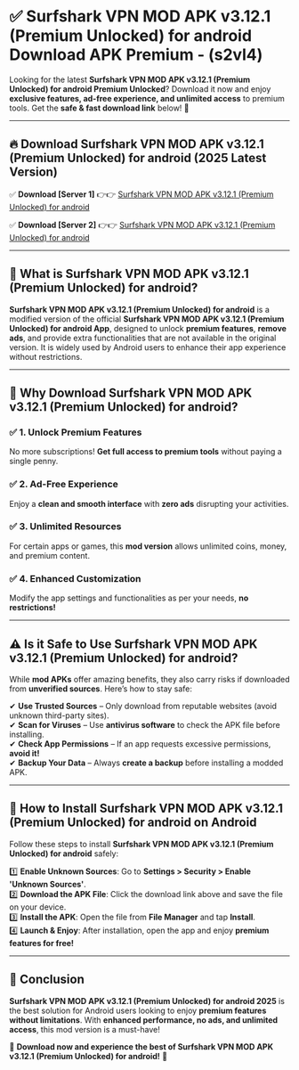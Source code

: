 
# ✅ Surfshark VPN MOD APK v3.12.1 (Premium Unlocked) for android Download APK Premium -  (s2vl4) 

Looking for the latest **Surfshark VPN MOD APK v3.12.1 (Premium Unlocked) for android Premium Unlocked**? Download it now and enjoy **exclusive features, ad-free experience, and unlimited access** to premium tools. Get the **safe & fast download link** below! 🚀

---

## 🔥 Download Surfshark VPN MOD APK v3.12.1 (Premium Unlocked) for android (2025 Latest Version)

✅ **Download [Server 1]** 👉👉 [Surfshark VPN MOD APK v3.12.1 (Premium Unlocked) for android ](https://apkcomod.com?title=Surfshark_VPN_MOD_APK_v3.12.1_(Premium_Unlocked)_for_android)  

✅ **Download [Server 2]** 👉👉 [Surfshark VPN MOD APK v3.12.1 (Premium Unlocked) for android ](https://apkcomod.com?title=Surfshark_VPN_MOD_APK_v3.12.1_(Premium_Unlocked)_for_android)  


---

## 📌 What is Surfshark VPN MOD APK v3.12.1 (Premium Unlocked) for android?

**Surfshark VPN MOD APK v3.12.1 (Premium Unlocked) for android** is a modified version of the official **Surfshark VPN MOD APK v3.12.1 (Premium Unlocked) for android App**, designed to unlock **premium features**, **remove ads**, and provide extra functionalities that are not available in the original version. It is widely used by Android users to enhance their app experience without restrictions.

---

## 🌟 Why Download Surfshark VPN MOD APK v3.12.1 (Premium Unlocked) for android?

### ✅ 1. Unlock Premium Features
No more subscriptions! **Get full access to premium tools** without paying a single penny.

### ✅ 2. Ad-Free Experience
Enjoy a **clean and smooth interface** with **zero ads** disrupting your activities.

### ✅ 3. Unlimited Resources
For certain apps or games, this **mod version** allows unlimited coins, money, and premium content.

### ✅ 4. Enhanced Customization
Modify the app settings and functionalities as per your needs, **no restrictions!**

---

## ⚠️ Is it Safe to Use Surfshark VPN MOD APK v3.12.1 (Premium Unlocked) for android?

While **mod APKs** offer amazing benefits, they also carry risks if downloaded from **unverified sources**. Here’s how to stay safe:

✔ **Use Trusted Sources** – Only download from reputable websites (avoid unknown third-party sites).  
✔ **Scan for Viruses** – Use **antivirus software** to check the APK file before installing.  
✔ **Check App Permissions** – If an app requests excessive permissions, **avoid it!**  
✔ **Backup Your Data** – Always **create a backup** before installing a modded APK.

---

## 📲 How to Install Surfshark VPN MOD APK v3.12.1 (Premium Unlocked) for android on Android

Follow these steps to install **Surfshark VPN MOD APK v3.12.1 (Premium Unlocked) for android** safely:

1️⃣ **Enable Unknown Sources**: Go to **Settings > Security > Enable 'Unknown Sources'**.  
2️⃣ **Download the APK File**: Click the download link above and save the file on your device.  
3️⃣ **Install the APK**: Open the file from **File Manager** and tap **Install**.  
4️⃣ **Launch & Enjoy**: After installation, open the app and enjoy **premium features for free!**

---

## 🚀 Conclusion

**Surfshark VPN MOD APK v3.12.1 (Premium Unlocked) for android 2025** is the best solution for Android users looking to enjoy **premium features without limitations**. With **enhanced performance, no ads, and unlimited access**, this mod version is a must-have!

🔻 **Download now and experience the best of Surfshark VPN MOD APK v3.12.1 (Premium Unlocked) for android!** 🔻

